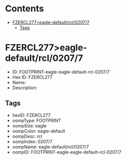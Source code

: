 



Contents
========

* [FZERCL277>eagle-default/rcl/0207/7](#fzercl277eagle-defaultrcl02077)
	* [Tags](#tags)

# FZERCL277>eagle-default/rcl/0207/7

- ID: FOOTPRINT-eagle-eagle-default-rcl-0207/7
- Hex ID: FZERCL277
- Name: 
- Description: 

## Tags

- hexID: FZERCL277
- oompType: FOOTPRINT
- oompSize: eagle
- oompColor: eagle-default
- oompDesc: rcl
- oompIndex: 0207/7
- oompName: eagle-default/rcl/0207/7
- oompID: FOOTPRINT-eagle-eagle-default-rcl-0207/7
